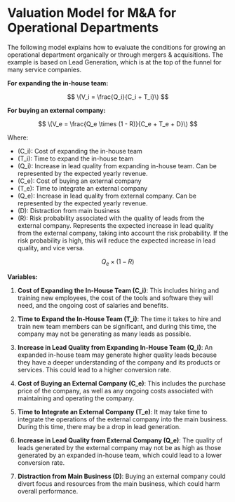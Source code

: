 # Valuation Model for M&A for Operational Departments
The following model explains how to evaluate the conditions for growing an operational department organically or through mergers & acquisitions.
The example is based on Lead Generation, which is at the top of the funnel for many service companies. 

**For expanding the in-house team:**

$$
\(V_i = \frac{Q_i}{C_i + T_i}\)
$$

**For buying an external company:**

$$
\(V_e = \frac{Q_e \times (1 - R)}{C_e + T_e + D}\)
$$

Where: 

- \(C_i\): Cost of expanding the in-house team
- \(T_i\): Time to expand the in-house team
- \(Q_i\): Increase in lead quality from expanding in-house team. Can be represented by the expected yearly revenue.
- \(C_e\): Cost of buying an external company
- \(T_e\): Time to integrate an external company
- \(Q_e\): Increase in lead quality from external company. Can be represented by the expected yearly revenue.
- \(D\): Distraction from main business
- \(R\): Risk probability associated with the quality of leads from the external company. Represents the expected increase in lead quality from the external company, taking into account the risk probability. If the risk probability is high, this will reduce the expected increase in lead quality, and vice versa.

$$ 
Q_e \times (1 - R)
$$

**Variables:**

1. **Cost of Expanding the In-House Team (C_i)**: This includes hiring and training new employees, the cost of the tools and software they will need, and the ongoing cost of salaries and benefits.
    
2. **Time to Expand the In-House Team (T_i)**: The time it takes to hire and train new team members can be significant, and during this time, the company may not be generating as many leads as possible.
    
3. **Increase in Lead Quality from Expanding In-House Team (Q_i)**: An expanded in-house team may generate higher quality leads because they have a deeper understanding of the company and its products or services. This could lead to a higher conversion rate.
    
4. **Cost of Buying an External Company (C_e)**: This includes the purchase price of the company, as well as any ongoing costs associated with maintaining and operating the company.
    
5. **Time to Integrate an External Company (T_e)**: It may take time to integrate the operations of the external company into the main business. During this time, there may be a drop in lead generation.
    
6. **Increase in Lead Quality from External Company (Q_e)**: The quality of leads generated by the external company may not be as high as those generated by an expanded in-house team, which could lead to a lower conversion rate.
    
7. **Distraction from Main Business (D)**: Buying an external company could divert focus and resources from the main business, which could harm overall performance.

